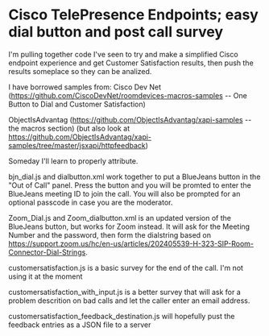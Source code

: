 # Cisco TelePresence Endpoints; easy dial button and post call survey
I'm pulling together code I've seen to try and make a simplified Cisco 
endpoint experience and get Customer Satisfaction results, then push 
the results someplace so they can be analized. 

I have borrowed samples from:
  Cisco Dev Net 
    (https://github.com/CiscoDevNet/roomdevices-macros-samples  -- One Button to Dial and Customer Satisfaction)
  
  ObjectIsAdvantag
    (https://github.com/ObjectIsAdvantag/xapi-samples  -- the macros section) 
    (but also look at https://github.com/ObjectIsAdvantag/xapi-samples/tree/master/jsxapi/httpfeedback)
    
 Someday I'll learn to properly attribute.
  
 bjn_dial.js and dialbutton.xml work together to put a BlueJeans button in the "Out of Call" panel. Press the button and you will be promted to enter the BlueJeans meeting ID to join the call. You will also be prompted for an optional passcode in case you are the moderator.
 
 Zoom_Dial.js and Zoom_dialbutton.xml is an updated version of the BlueJeans button, but works for Zoom instead. It will ask for the Meeting Number  and the password, then form the dialstring based on https://support.zoom.us/hc/en-us/articles/202405539-H-323-SIP-Room-Connector-Dial-Strings. 
 
 
 
 
 customersatisfaction.js is a basic survey for the end of the call. I'm not using it at the moment
 
 customersatisfaction_with_input.js is a better survey that will ask for a problem descrition on bad calls and let the caller enter an email address.
 
 customersatisfaction_feedback_destination.js will hopefully pust the feedback entries as a JSON file to a server
